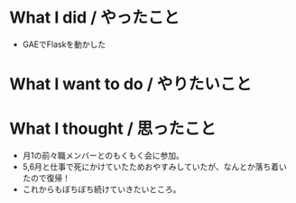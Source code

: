 # What I did / やったこと
- GAEでFlaskを動かした

# What I want to do / やりたいこと

# What I thought / 思ったこと
- 月1の前々職メンバーとのもくもく会に参加。
- 5,6月と仕事で死にかけていたためおやすみしていたが、なんとか落ち着いたので復帰！
- これからもぼちぼち続けていきたいところ。
